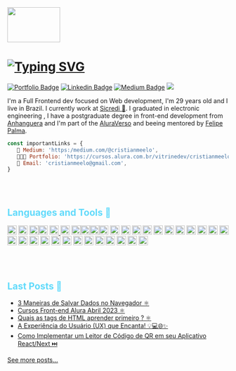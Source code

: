 
<img height="80" width="120" src="https://media.giphy.com/media/v1.Y2lkPTc5MGI3NjExbDN4bmYwMGR2d2k2eXZ3djl5eXhyMGR4eTh1eHp6eTgzY2g2anhzeCZlcD12MV9pbnRlcm5hbF9naWZfYnlfaWQmY3Q9Zw/CKvWVQ3fzS8iubVTn3/source.gif"/>
<h1><a href="https://git.io/typing-svg"><img src="https://readme-typing-svg.demolab.com?font=Fira+Code&pause=1000&color=FF0000&random=false&width=435&lines=Hi+!+I%E2%80%99m+Cristian+Melo" alt="Typing SVG" /></a></h1>



[![Portfolio Badge](https://img.shields.io/badge/Website-frontend--cristianmeelo-lightgrey)](https://frontdev-cristianmelo.vercel.app/) [![Linkedin Badge](https://img.shields.io/badge/-LinkedIn-blue?style=flat-square&logo=Linkedin&logoColor=white&link=https://www.linkedin.com/in/cristianmeelo/)](https://www.linkedin.com/in/cristian-melo/) [![Medium Badge](https://img.shields.io/badge/-Medium-292929?style=flat-square&labelColor=292929&logo=Medium&link=https://medium.com/@cristianmeelo/)](https://medium.com/@cristianmeelo/)<!-- Profile Views Counter -->
![](https://komarev.com/ghpvc/?username=cristianmeelo)

I'm a Full Frontend dev focused on Web development, I'm 29 years old and I live in Brazil. I currently work at <a href="https://www.sicredi.com.br/home/">Sicredi 💚</a>. I graduated in electronic engineering , I have a postgraduate degree in front-end development from <a href="https://www.anhanguera.com/?utm_source=google&utm_medium=cpc&utm_campaign=AEDU::L3::PerformanceMax::CursosLTV::TargetROAS::PIM&gclid=CjwKCAjwrJ-hBhB7EiwAuyBVXc-oqkeLvw3vq5DQp5ycN2NIW41E4ySkMDncEGRs8s54OmX58ZVhrBoC8pIQAvD_BwE&gclsrc=aw.ds">Anhanguera</a> and I'm part of the <a href="https://www.alura.com.br/">AluraVerso</a> and beeing mentored by <a href="https://felipepalma.dev.br/">Felipe Palma</a>.

```js
const importantLinks = {
   📘 Medium: 'https:/medium.com/@cristianmeelo',
   👨🏻‍💻 Portfolio: 'https://cursos.alura.com.br/vitrinedev/cristianmeelo',
   👋 Email: 'cristianmeelo@gmail.com',
}
```

<br></br>

<!-- TECHS-LIST:START -->
<h2><font color="#61DAFB" >Languages and Tools 🚀</font></h2>


<a href="https://developer.mozilla.org/en-US/docs/Web/JavaScript" title="JavaScript"><img src="https://github.com/tomchen/stack-icons/blob/master/logos/javascript.svg" alt="JavaScript" width="21px" height="21px"></a> <a href="https://www.typescriptlang.org/" title="Typescript"><img src="https://github.com/tomchen/stack-icons/blob/master/logos/typescript-icon.svg" alt="Typescript" width="21px" height="21px"></a> <a href="https://tc39.es/ecma262/" title="ECMAScript 6" rel="nofollow"><img src="https://github.com/get-icon/geticon/raw/master/icons/es6.svg" alt="ECMAScript 6" width="21px" height="21px"></a><a href="https://reactjs.org/" title="React"><img src="https://github.com/tomchen/stack-icons/blob/master/logos/react.svg" alt="React" width="21px" height="21px"></a> <a href="https://nextjs.org/" title="Next.js" rel="nofollow"><img src="https://github.com/get-icon/geticon/raw/master/icons/nextjs-icon.svg" alt="Next.js" width="21px" height="21px"> <a href="https://gatsbyjs.com" title="Gatsby" rel="nofollow"><img src="https://github.com/tomchen/stack-icons/blob/master/logos/gatsby.svg" alt="Gatsby" width="21px" height="21px"></a> <a href="https://vuejs.org/" title="Vue.js"><img src="https://github.com/tomchen/stack-icons/blob/master/logos/vue.svg" alt="Vue.js" width="21px" height="21px"></a><a href="https://angular.io/" title="Angular"><img src="https://github.com/tomchen/stack-icons/blob/master/logos/angular-icon.svg" alt="Angular" width="21px" height="21px"></a><a href="https://redux.js.org/" title="Redux"><img src="https://github.com/tomchen/stack-icons/blob/master/logos/redux.svg" alt="Redux" width="21px" height="21px"></a><a href="https://www.w3.org/TR/CSS/" title="CSS3"><img src="https://github.com/tomchen/stack-icons/blob/master/logos/css-3.svg" alt="CSS3" width="21px" height="21px"></a> <a href="https://sass-lang.com/" title="Sass"><img src="https://github.com/tomchen/stack-icons/blob/master/logos/sass.svg" alt="Sass" width="21px" height="21px"></a> <a href="https://getbootstrap.com/" title="Bootstrap"><img src="https://github.com/tomchen/stack-icons/blob/master/logos/bootstrap.svg" alt="Bootstrap" width="21px" height="21px"></a> <a href="https://tailwindcss.com/" title="Tailwind CSS" rel="nofollow"><img src="https://github.com/get-icon/geticon/raw/master/icons/tailwindcss-icon.svg" alt="Tailwind CSS" width="21px" height="21px"></a> <a href="https://www.w3.org/TR/html5/" title="HTML5"><img src="https://github.com/tomchen/stack-icons/blob/master/logos/html-5.svg" alt="HTML5" width="21px" height="21px"></a> <a href="https://nodejs.org/" title="Node.js"><img src="https://github.com/tomchen/stack-icons/blob/master/logos/nodejs-icon.svg" alt="Node.js" width="21px" height="21px"></a> <a href="https://expressjs.com/" title="Express"><img src="https://github.com/tomchen/stack-icons/blob/master/logos/express.svg" alt="Express" width="21px" height="21px"></a> <a href="https://dev.mysql.com/" title="MySQL"><img src="https://github.com/tomchen/stack-icons/blob/master/logos/mysql.svg" alt="MySQL" width="21px" height="21px"></a> <a href="https://zeit.co/next" title="Next.js"><img src="https://github.com/tomchen/stack-icons/blob/master/logos/nextjs.svg" alt="Next.js" width="21px" height="21px"></a> <a href="https://github.com/" title="GitHub"><img src="https://github.com/tomchen/stack-icons/blob/master/logos/github-octocat.svg" alt="GitHub" width="21px" height="21px"></a> <a href="https://git-scm.com/" title="Git"><img src="https://github.com/tomchen/stack-icons/blob/master/logos/git-icon.svg" alt="Git" width="21px" height="21px"></a> <a href="https://www.npmjs.com/" title="NPM"><img src="https://github.com/tomchen/stack-icons/blob/master/logos/npm.svg" alt="NPM" width="21px" height="21px"></a> <a href="https://yarnpkg.com/" title="Yarn"><img src="https://github.com/tomchen/stack-icons/blob/master/logos/yarn.svg" alt="Yarn" width="21px" height="21px"></a> <a href="https://webpack.js.org/" title="webpack"><img src="https://github.com/tomchen/stack-icons/blob/master/logos/webpack.svg" alt="webpack" width="21px" height="21px"></a>  <a href="https://vitejs.dev/" title="Vite" rel="nofollow"><img src="https://github.com/get-icon/geticon/raw/master/icons/vite.svg" alt="Vite" width="21px" height="21px"></a> <a href="https://babeljs.io/" title="Babel"><img src="https://github.com/tomchen/stack-icons/blob/master/logos/babel.svg" alt="Babel" width="21px" height="21px"></a> <a href="https://eslint.org/" title="ESLint"><img src="https://github.com/tomchen/stack-icons/blob/master/logos/eslint.svg" alt="ESLint" width="21px" height="21px"></a> <a href="https://prettier.io/" title="Prettier"><img src="https://github.com/tomchen/stack-icons/blob/master/logos/prettier.svg" alt="Prettier" width="21px" height="21px"></a> <a href="https://jestjs.io/" title="Jest" rel="nofollow"><img src="https://github.com/get-icon/geticon/raw/master/icons/jest.svg" alt="Jest" width="21px" height="21px"></a> <a href="https://code.visualstudio.com/" title="Visual Studio Code"><img src="https://github.com/tomchen/stack-icons/blob/master/logos/visual-studio-code.svg" alt="Visual Studio Code" width="21px" height="21px"></a> <a href="https://www.sublimetext.com/" title="Sublime Text" rel="nofollow"><img src="https://github.com/get-icon/geticon/raw/master/icons/sublime-text.svg" alt="Sublime Text" width="21px" height="21px"></a> <a href="https://ant.design/" title="Ant Design"><img src="https://github.com/tomchen/stack-icons/blob/master/logos/ant-design.svg" alt="Ant Design" width="21px" height="21px"></a> <a href="http://figma.com" title="Figma"><img src="https://camo.githubusercontent.com/9c25db6c8f2f83863c65be2cc47543020be957662831452aa5a7d6d81129f6fe/68747470733a2f2f63646e2e737667706f726e2e636f6d2f6c6f676f732f6669676d612e737667" alt="Figma" width="21px" height="21px"></a> <a href="https://www.adobe.com/products/photoshop.html" title="Adobe Photoshop"><img src="https://github.com/tomchen/stack-icons/blob/master/logos/adobe-photoshop.svg" alt="Adobe Photoshop" width="21px" height="21px"></a> <a href="https://www.atlassian.com/software/jira" title="Jira Software"><img src="https://github.com/tomchen/stack-icons/blob/master/logos/jira.svg" alt="Jira SOftware" width="21px" height="21px"></a>

<!-- TECHS-LIST:END -->

<br></br>

<!-- BLOG-POST-LIST:START -->

<h2><font color="#61DAFB" >Last Posts 📘</font></h2>


   - [3 Maneiras de Salvar Dados no Navegador ⚛️](https://medium.com/@cristianmeelo/3-maneiras-de-salvar-dados-no-navegador-%EF%B8%8F-a63f76f7b688)
   - [Cursos Front-end Alura Abril 2023 ⚛️](https://medium.com/@cristianmeelo/cursos-front-end-alura-abril-2023-ce4c8547972a)
   - [Quais as tags de HTML aprender primeiro ? ⚛️](https://medium.com/@cristianmeelo/quais-as-tags-de-html-aprender-primeiro-ab125173bb09)
   - [A Experiência do Usuário (UX) que Encanta! 💡💻🌐✨](https://medium.com/@cristianmeelo/a-experi%C3%AAncia-do-usu%C3%A1rio-ux-que-encanta-712dce00c394)
   - [Como Implementar um Leitor de Código de QR em seu Aplicativo React/Next ⏭️](https://medium.com/@cristianmeelo/como-implementar-um-leitor-de-c%C3%B3digo-de-qr-em-seu-aplicativo-react-next-386ef2fc5f6c)

<a href="https://medium.com/me/stories/public">See more posts...</a>
<!-- BLOG-POST-LIST:END -->

<br></br>




